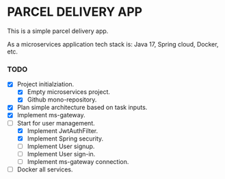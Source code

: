# PARCEL DELIVERY APP

This is a simple parcel delivery app.

As a microservices application tech stack is:  Java 17, Spring cloud, Docker, etc.  

### TODO
- [x] Project initialziation.
    - [x] Empty microservices project.
    - [x] Github mono-repository.
- [x] Plan simple architecture based on task inputs.
- [x] Implement ms-gateway.
- [ ] Start for user management.
  - [x] Implement JwtAuthFilter.
  - [x] Implement Spring security.
  - [ ] Implement User signup.
  - [ ] Implement User sign-in.
  - [ ] Implement ms-gateway connection.
-[ ] Docker all services.
